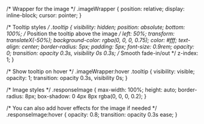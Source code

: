 /* Wrapper for the image */
.imageWrapper {
  position: relative;
  display: inline-block;
  cursor: pointer;
}

/* Tooltip styles */
.tooltip {
  visibility: hidden;
  position: absolute;
  bottom: 100%; /* Position the tooltip above the image */
  left: 50%;
  transform: translateX(-50%);
  background-color: rgba(0, 0, 0, 0.75);
  color: #fff;
  text-align: center;
  border-radius: 5px;
  padding: 5px;
  font-size: 0.9rem;
  opacity: 0;
  transition: opacity 0.3s, visibility 0s 0.3s; /* Smooth fade-in/out */
  z-index: 1;
}

/* Show tooltip on hover */
.imageWrapper:hover .tooltip {
  visibility: visible;
  opacity: 1;
  transition: opacity 0.3s, visibility 0s;
}

/* Image styles */
.responseImage {
  max-width: 100%;
  height: auto;
  border-radius: 8px;
  box-shadow: 0 4px 8px rgba(0, 0, 0, 0.2);
}

/* You can also add hover effects for the image if needed */
.responseImage:hover {
  opacity: 0.8;
  transition: opacity 0.3s ease;
}
